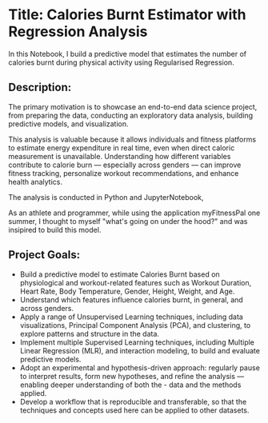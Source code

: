 # Title: Calories Burnt Estimator with Regression Analysis
In this Notebook, I build a predictive model that estimates the number of calories burnt during physical activity using Regularised Regression.

## Description: 
The primary motivation is to showcase an end-to-end data science project, from preparing the data, conducting an exploratory data analysis, building predictive models, and visualization.

This analysis is valuable because it allows individuals and fitness platforms to estimate energy expenditure in real time, even when direct caloric measurement is unavailable. Understanding how different variables contribute to calorie burn — especially across genders — can improve fitness tracking, personalize workout recommendations, and enhance health analytics.

The analysis is conducted in Python and JupyterNotebook, 

As an athlete and programmer, while using the application myFitnessPal one summer, I thought to myself "what's going on under the hood?" and was insipired to build this model.

## Project Goals:
- Build a predictive model to estimate Calories Burnt based on physiological and workout-related features such as Workout Duration, Heart Rate, Body Temperature, Gender, Height, Weight, and Age.
- Understand which features influence calories burnt, in general, and across genders.
- Apply a range of Unsupervised Learning techniques, including data visualizations, Principal Component Analysis (PCA), and clustering, to explore patterns and structure in the data.
- Implement multiple Supervised Learning techniques, including Multiple Linear Regression (MLR), and interaction modeling, to build and evaluate predictive models.
- Adopt an experimental and hypothesis-driven approach: regularly pause to interpret results, form new hypotheses, and refine the analysis — enabling deeper understanding of both the - data and the methods applied.
- Develop a workflow that is reproducible and transferable, so that the techniques and concepts used here can be applied to other datasets.
